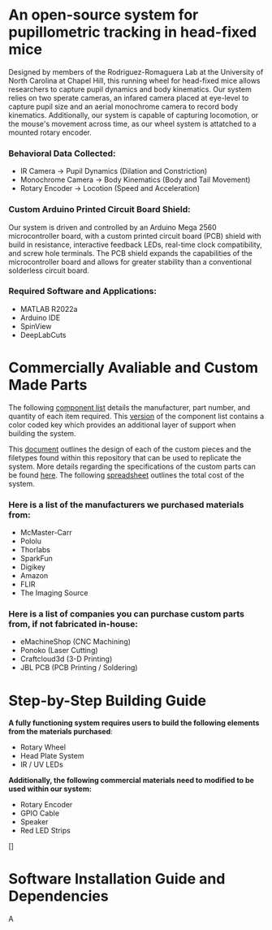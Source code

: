 # An open-source system for pupillometric tracking in head-fixed mice

Designed by members of the Rodriguez-Romaguera Lab at the University of North Carolina at Chapel Hill, this running wheel for head-fixed mice allows researchers to capture pupil dynamics and body kinematics. Our system relies on two sperate cameras, an infared camera placed at eye-level to capture pupil size and an aerial monochrome camera to record body kinematics. Additionally, our system is capable of capturing  locomotion, or the mouse's movement across time, as our wheel system is attatched to a mounted rotary encoder.

### **Behavioral Data Collected**:
- IR Camera → Pupil Dynamics (Dilation and Constriction)
- Monochrome Camera → Body Kinematics (Body and Tail Movement)
- Rotary Encoder → Locotion (Speed and Acceleration)

### **Custom Arduino Printed Circuit Board Shield**:
Our system is driven and controlled by an Arduino Mega 2560 microcontroller board, with a custom printed circuit board (PCB) shield with build in resistance, interactive feedback LEDs, real-time clock compatibility, and screw hole terminals. The PCB shield expands the capabilities of the microcontroller board and allows for greater stability than a conventional solderless circuit board. 

### **Required Software and Applications**:
- MATLAB R2022a 
- Arduino IDE 
- SpinView 
- DeepLabCuts


# Commercially Avaliable and Custom Made Parts 

The following [component list](1-Pupillometry-Components-Table.pdf) details the manufacturer, part number, and quantity of each item required. This [version](2-Color-Coded-Pupillometry-Components-Table.pdf) of the component list contains a color coded key which provides an additional layer of support when building the system. 

This [document](4-Pupillometry-Wheel-Custom-Parts-Table.pdf) outlines the design of each of the custom pieces and the filetypes found within this repository that can be used to replicate the system. More details regarding the specifications of the custom parts can be found [here](5-Pupillometry-Wheel-Custom-Parts-Specifications.pdf). The following [spreadsheet](3-Pupillometry-Wheel-Cost-Spreadsheet.xlsx) outlines the total cost of the system.  

### Here is a list of the manufacturers we purchased materials from: 
- McMaster-Carr
- Pololu
- Thorlabs
- SparkFun
- Digikey
- Amazon
- FLIR
- The Imaging Source

### Here is a list of companies you can purchase custom parts from, if not fabricated in-house:
- eMachineShop (CNC Machining)
- Ponoko (Laser Cutting)
- Craftcloud3d (3-D Printing)
- JBL PCB (PCB Printing / Soldering)

# Step-by-Step Building Guide

**A fully functioning system requires users to build the following elements from the materials purchased**:
- Rotary Wheel
- Head Plate System
- IR / UV LEDs

**Additionally, the following commercial materials need to modified to be used within our system:**
- Rotary Encoder
- GPIO Cable
- Speaker
- Red LED Strips
  
[]

# Software Installation Guide and Dependencies

A

